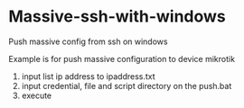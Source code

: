 # Massive-ssh-with-windows
Push massive config from ssh on windows

Example is for push massive configuration to device mikrotik
1. input list ip address to ipaddress.txt
2. input credential, file and script directory on the push.bat
3. execute
